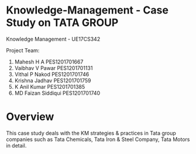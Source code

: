 # Knowledge-Management - Case Study on TATA GROUP
Knowledge Management - UE17CS342

Project Team:
1. Mahesh H A      PES1201701667
2. Vaibhav V Pawar PES1201701131
3. Vithal P Nakod  PES1201701746
4. Krishna Jadhav  PES1201701759
5. K Anil Kumar    PES1201701385
6. MD Faizan Siddiqui PES1201701740

# Overview
This case study deals with the KM strategies & practices in Tata group companies such as Tata Chemicals, Tata Iron & Steel Company, Tata Motors in detail. 

